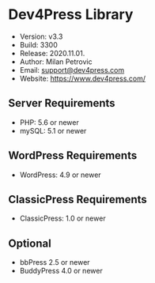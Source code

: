 # Dev4Press Library

* Version: v3.3
* Build:   3300
* Release: 2020.11.01.
* Author:  Milan Petrovic
* Email:   support@dev4press.com
* Website: https://www.dev4press.com/

## Server Requirements
* PHP: 5.6 or newer
* mySQL: 5.1 or newer

## WordPress Requirements
* WordPress: 4.9 or newer

## ClassicPress Requirements
* ClassicPress: 1.0 or newer

## Optional
* bbPress 2.5 or newer
* BuddyPress 4.0 or newer
